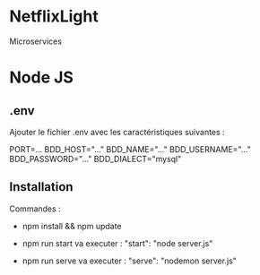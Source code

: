 # NetflixLight
Microservices

# Node JS

## .env

Ajouter le fichier .env avec les caractéristiques suivantes :

PORT=...
BDD_HOST="..."
BDD_NAME="..."
BDD_USERNAME="..."
BDD_PASSWORD="..."
BDD_DIALECT="mysql"

## Installation

Commandes :

- npm install && npm update

- npm run start va executer :
"start": "node server.js"

- npm run serve va executer :
"serve": "nodemon server.js"
